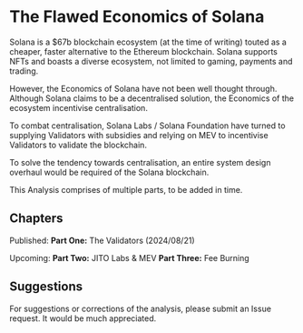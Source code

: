# The Flawed Economics of Solana

Solana is a $67b blockchain ecosystem (at the time of writing) touted as a cheaper, faster alternative to the Ethereum blockchain. Solana supports NFTs and boasts a diverse ecosystem, not limited to gaming, payments and trading.

However, the Economics of Solana have not been well thought through. Although Solana claims to be a decentralised solution, the Economics of the ecosystem incentivise centralisation.

To combat centralisation, Solana Labs / Solana Foundation have turned to supplying Validators with subsidies and relying on MEV to incentivise Validators to validate the blockchain.

To solve the tendency towards centralisation, an entire system design overhaul would be required of the Solana blockchain.

This Analysis comprises of multiple parts, to be added in time.

## Chapters

Published:
**Part One:** The Validators (2024/08/21)

Upcoming:
**Part Two:** JITO Labs & MEV
**Part Three:** Fee Burning

## Suggestions

For suggestions or corrections of the analysis, please submit an Issue request. It would be much appreciated.
